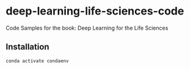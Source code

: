 # deep-learning-life-sciences-code
Code Samples for the book: Deep Learning for the Life Sciences

## Installation

`conda activate condaenv` 